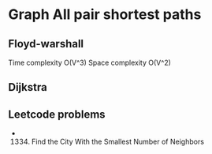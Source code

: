 # Graph All pair shortest paths


## Floyd-warshall
Time complexity  O(V^3)
Space complexity  O(V^2)



## Dijkstra




## Leetcode problems
-	1334. Find the City With the Smallest Number of Neighbors		
			
			
			
			
			
			
			
			
			
			
			
			
			
			
			
			
			
			
			
			
			
			
			



